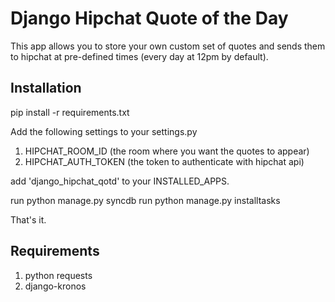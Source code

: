 # Django Hipchat Quote of the Day

This app allows you to store your own custom set of quotes and sends them to hipchat
at pre-defined times (every day at 12pm by default).

## Installation

pip install -r requirements.txt

Add the following settings to your settings.py

1. HIPCHAT_ROOM_ID (the room where you want the quotes to appear)
2. HIPCHAT_AUTH_TOKEN (the token to authenticate with hipchat api)

add 'django_hipchat_qotd' to your INSTALLED_APPS.

run python manage.py syncdb
run python manage.py installtasks

That's it. 

## Requirements

1. python requests
2. django-kronos
